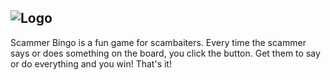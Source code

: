 ![Logo](https://storage.googleapis.com/cdn.georgepeppard.me/ScammerBingo/text.png)
---
Scammer Bingo is a fun game for scambaiters. Every time the scammer says or does something on the board, you click the button. Get them to say or do everything and you win! That's it!